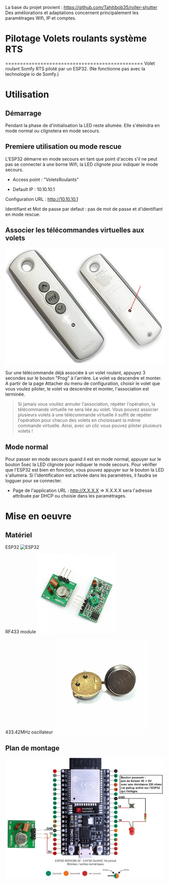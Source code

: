 La base du projet provient :
https://github.com/Tahitibob35/roller-shutter
Des améliorations et adaptations concernent principalement les paramètrages Wifi, IP et comptes.

# Pilotage Volets roulants système RTS
===============================================
Volet roulant Somfy RTS piloté par un ESP32.
(Ne fonctionne pas avec la technologie io de Somfy.) 

# Utilisation
## Démarrage 

Pendant la phase de d'initialisation la LED reste allumée. Elle s'éteindra en mode normal ou clignotera en mode secours.

## Premiere utilisation ou mode rescue

L'ESP32 démarre en mode secours en tant que point d'accès s'il ne peut pas se connecter à une borne Wifi, la LED clignote pour indiquer le mode secours. 

* Access point : "VoletsRoulants"

* Default IP : 10.10.10.1

Configuration URL : http://10.10.10.1

Identifiant et Mot de passe par defaut : pas de mot de passe et d'identifiant en mode rescue. 

## Associer les télécommandes virtuelles aux volets
![Telecommande](/images/telecommande.jpg)

Sur une télécommande déjà associée à un volet roulant, appuyez 3 secondes sur le bouton "Prog" à l'arrière. Le volet va descendre et monter.
A partir de la page Attacher du menu de configuration, choisir le volet que vous voulez piloter, le volet va descendre et monter, l'association est terminée.

>Si jamais vous vouliez annuler l'association, répéter l'opération, la télécommande virtuelle ne sera liée au volet.
>Vous pouvez associer plusieurs volets à une télécommande virtuelle il suffit de répéter l'opération pour chacun des volets en choisissant la même commande virtuelle.
>Ainsi, avec un clic vous pouvez piloter plusieurs volets !

## Mode normal

Pour passer en mode secours quand il est en mode normal, appuyer sur le bouton 5sec la LED clignote pour indiquer le mode secours.
Pour vérifier que l'ESP32 est bien en fonction, vous pouvez appuyer sur le bouton la LED s'allumera.
Si l'identification est activée dans les paramètres, il faudra se logguer pour se connecter.

* Page de l'application URL : http://X.X.X.X => X.X.X.X sera l'adresse attribuée par DHCP ou choisie dans les paramètrages.

# Mise en oeuvre 
## Matériel 
ESP32
![ESP32](/images/esp32.jpg)

RF433 module
![RF433](/images/rf433-module.jpg)

433.42MHz oscillateur
![oscillateur](/images/oscillator.jpg)


## Plan de montage 

![Schema de montage ESP32](/images/Schema_de_montage_ESP32.jpg)
